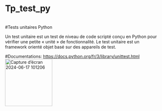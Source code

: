 # Tp_test_py
<br>
#Tests unitaires  Python
<br>

Un test unitaire est un test de niveau de code scripté conçu en Python pour vérifier une petite « unité » de fonctionnalité. Le test unitaire est un framework orienté objet basé sur des appareils de test.

#Documentations:
https://docs.python.org/fr/3/library/unittest.html
<br>
 <img width="155" alt="Capture d’écran 2024-06-17 101206" src="https://github.com/Sondes-Messai/tp_test_py/assets/95591621/815c047e-66cb-4a41-a052-1dd037fc93fb">

 
